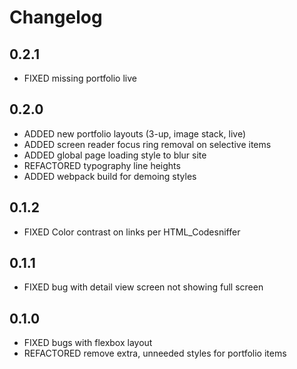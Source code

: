 # Changelog

## 0.2.1
* FIXED missing portfolio live

## 0.2.0
* ADDED new portfolio layouts (3-up, image stack, live)
* ADDED screen reader focus ring removal on selective items
* ADDED global page loading style to blur site
* REFACTORED typography line heights
* ADDED webpack build for demoing styles

## 0.1.2
* FIXED Color contrast on links per HTML_Codesniffer

## 0.1.1
* FIXED bug with detail view screen not showing full screen

## 0.1.0
* FIXED bugs with flexbox layout
* REFACTORED remove extra, unneeded styles for portfolio items